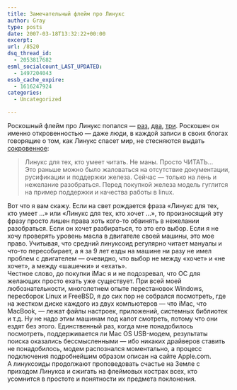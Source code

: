 ```yaml
---
title: Замечательный флейм про Линукс
author: Gray
type: posts
date: 2007-03-18T13:32:22+00:00
excerpt:
url: /8520
dsq_thread_id:
  - 2053817682
esml_socialcount_LAST_UPDATED:
  - 1497204043
essb_cache_expire:
  - 1616247924
categories:
  - Uncategorized

---
```








Роскошный флейм про Линукс попался &#8212; <a href="http://www.seleckis.lv/view/osi-dlya-debilov/" target="_blank">раз</a>, <a href="http://noop.lv/posts/o_tormozah.html" target="_blank">два</a>, <a href="http://dikiy.com/blog/archive/2007/03/17/linux-ploho-neuzeli.html" target="_blank">три</a>. Роскошен он именно откровенностью &#8212; даже люди, в каждой записи в своих блогах говорящие о том, как Линукс спасет мир, не стесняются выдать <a href="http://www.seleckis.lv/view/osi-dlya-debilov/" target="_blank">сокровенное</a>:

> Линукс для тех, кто умеет читать. Не маны. Просто ЧИТАТЬ&#8230;  
> Это раньше можно было жаловаться на отсутствие документации, русификации и поддержки железа. Сейчас &#8212; только на лень и нежелание разобраться. Перед покупкой железа модель гуглится на пример поддержки и качества работы в linux.

Вот что я вам скажу. Если на свет рождается фраза &#171;Линукс для тех, кто умеет &#8230;&#187; или &#171;Линукс для тех, кто хочет &#8230;&#187;, то произносящий эту фразу просто лишен права хоть кого-то обвинять в нежелании разобраться. Если он хочет разбираться, то это его выбор. Если я не хочу проверять уровень масла в двигателе своей машины, это мое право. Учитывая, что средний линуксоид регулярно читает мануалы и что-то пересобирает, а я за 9 лет езды на машине ни разу не имел проблем с двигателем &#8212; очевидно, что выбор не между &#171;хочет&#187; и &#171;не хочет&#187;, а между &#171;шашечки&#187; и &#171;ехать&#187;.  
Честное слово, до покупки iMac я и не подозревал, что ОС для желающих просто ехать уже существует. При всей моей любознательности, многолетнем опыте перестановок Windows, пересборок Linux и FreeBSD, я до сих пор не собрался посмотреть, где на жестком диске каждого из двух компьютеров &#8212; что iMac, что MacBook, &#8212; лежат файлы настроек, приложений, системных библиотек и т.д. Ну не надо этим машинам под капот смотреть, потому что они ездят без этого. Единственный раз, когда мне понадобилось посмотреть, поддерживается ли Mac OS USB-модем, результаты поиска оказались бессмысленными &#8212; ибо никаких драйверов ставить не понадобилось, модем распознался моментально, а процесс подключения подробнейшим образом описан на сайте Apple.com.  
А линуксоиды продолжают проповедовать счастье на Земле с приходом Линукса и сжигать на флеймовых кострах всех, кто усомнится в простоте и понятности их предмета поклонения.